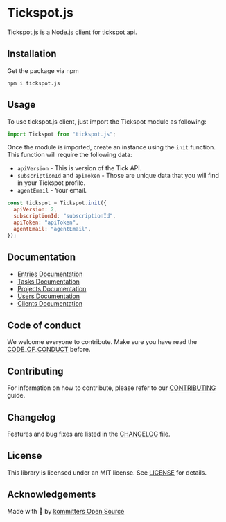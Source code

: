 # Tickspot.js

Tickspot.js is a Node.js client for [tickspot api](https://github.com/tick/tick-api).

## Installation

Get the package via npm

```shell
npm i tickspot.js
```

## Usage

To use tickspot.js client, just import the Tickspot module as following:

```javascript
import Tickspot from "tickspot.js";
```

Once the module is imported, create an instance using the `init` function. This function will require the following data:

- `apiVersion` - This is version of the Tick API.
- `subscriptionId` and `apiToken` - Those are unique data that you will find in your Tickspot profile.
- `agentEmail` - Your email.

```javascript
const tickspot = Tickspot.init({
  apiVersion: 2,
  subscriptionId: "subscriptionId",
  apiToken: "apiToken",
  agentEmail: "agentEmail",
});
```

## Documentation
- [Entries Documentation](docs/entries.md)
- [Tasks Documentation](docs/tasks.md)
- [Projects Documentation](docs/projects.md)
- [Users Documentation](docs/users.md)
- [Clients Documentation](docs/clients.md)

## Code of conduct

We welcome everyone to contribute. Make sure you have read the [CODE_OF_CONDUCT][coc] before.

## Contributing

For information on how to contribute, please refer to our [CONTRIBUTING][contributing] guide.

## Changelog

Features and bug fixes are listed in the [CHANGELOG][changelog] file.

## License

This library is licensed under an MIT license. See [LICENSE][license] for details.

## Acknowledgements

Made with 💙 by [kommitters Open Source](https://kommit.co)

[license]: https://github.com/kommitters/tickspot.js/blob/main/LICENSE
[coc]: https://github.com/kommitters/tickspot.js/blob/main/CODE_OF_CONDUCT.md
[changelog]: https://github.com/kommitters/tickspot.js/blob/main/CHANGELOG.md
[contributing]: https://github.com/kommitters/tickspot.js/blob/main/CONTRIBUTING.md
